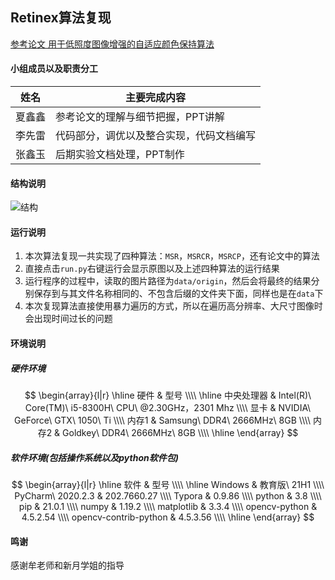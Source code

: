 ## Retinex算法复现
[参考论文 用于低照度图像增强的自适应颜色保持算法](http://cea.ceaj.org/CN/Y2019/V55/I24/190)

#### 小组成员以及职责分工

| 姓名   | 主要完成内容                             |
| ------ | ---------------------------------------- |
| 夏鑫鑫 | 参考论文的理解与细节把握，PPT讲解        |
| 李先雷 | 代码部分，调优以及整合实现，代码文档编写 |
| 张鑫玉 | 后期实验文档处理，PPT制作                |

#### 结构说明

![结构](https://gitee.com/QingShanxl/pictures/raw/master/img/image-20211127005550974.png)

#### 运行说明

1. 本次算法复现一共实现了四种算法：`MSR`，`MSRCR`，`MSRCP`，还有论文中的算法
2. 直接点击`run.py`右键运行会显示原图以及上述四种算法的运行结果
3. 运行程序的过程中，读取的图片路径为`data/origin`，然后会将最终的结果分别保存到与其文件名称相同的、不包含后缀的文件夹下面，同样也是在`data`下
4. 本次复现算法直接使用暴力遍历的方式，所以在遍历高分辨率、大尺寸图像时会出现时间过长的问题

#### 环境说明

##### 硬件环境

$$
\begin{array}{l|r}
\hline
硬件 & 型号 \\\\
\hline
中央处理器 & Intel(R)\ Core(TM)\ i5-8300H\ CPU\ @2.30GHz，2301 Mhz \\\\
显卡 & NVIDIA\ GeForce\ GTX\ 1050\ Ti \\\\
内存1 & Samsung\ DDR4\ 2666MHz\ 8GB \\\\
内存2 & Goldkey\ DDR4\ 2666MHz\ 8GB \\\\
\hline
\end{array}
$$

##### 软件环境(包括操作系统以及python软件包)

$$
\begin{array}{l|r}
\hline
软件 & 型号 \\\\
\hline
Windows & 教育版\ 21H1 \\\\
PyCharm\ 2020.2.3 & 202.7660.27 \\\\
Typora & 0.9.86 \\\\
python & 3.8 \\\\
pip & 21.0.1 \\\\
numpy & 1.19.2 \\\\ 
matplotlib & 3.3.4 \\\\
opencv-python & 4.5.2.54 \\\\
opencv-contrib-python & 4.5.3.56 \\\\
\hline
\end{array}
$$

#### 鸣谢

感谢牟老师和新月学姐的指导
